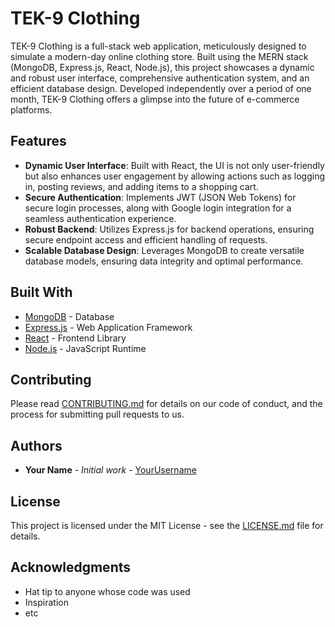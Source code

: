 # TEK-9 Clothing

TEK-9 Clothing is a full-stack web application, meticulously designed to simulate a modern-day online clothing store. Built using the MERN stack (MongoDB, Express.js, React, Node.js), this project showcases a dynamic and robust user interface, comprehensive authentication system, and an efficient database design. Developed independently over a period of one month, TEK-9 Clothing offers a glimpse into the future of e-commerce platforms.

## Features

- **Dynamic User Interface**: Built with React, the UI is not only user-friendly but also enhances user engagement by allowing actions such as logging in, posting reviews, and adding items to a shopping cart.
- **Secure Authentication**: Implements JWT (JSON Web Tokens) for secure login processes, along with Google login integration for a seamless authentication experience.
- **Robust Backend**: Utilizes Express.js for backend operations, ensuring secure endpoint access and efficient handling of requests.
- **Scalable Database Design**: Leverages MongoDB to create versatile database models, ensuring data integrity and optimal performance.

## Built With

- [MongoDB](https://www.mongodb.com/) - Database
- [Express.js](https://expressjs.com/) - Web Application Framework
- [React](https://reactjs.org/) - Frontend Library
- [Node.js](https://nodejs.org/) - JavaScript Runtime

## Contributing

Please read [CONTRIBUTING.md](https://github.com/YourUsername/TEK9/blob/main/CONTRIBUTING.md) for details on our code of conduct, and the process for submitting pull requests to us.

## Authors

- **Your Name** - *Initial work* - [YourUsername](https://github.com/YourUsername)

## License

This project is licensed under the MIT License - see the [LICENSE.md](LICENSE.md) file for details.

## Acknowledgments

- Hat tip to anyone whose code was used
- Inspiration
- etc